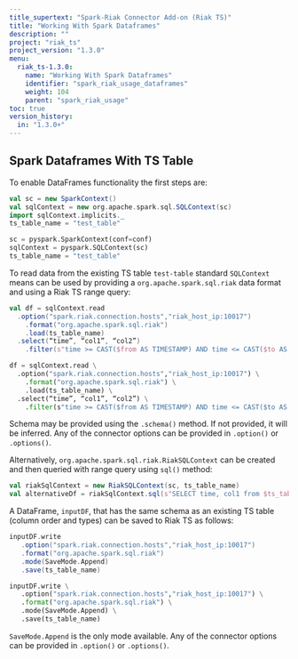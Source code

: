 ```yaml
---
title_supertext: "Spark-Riak Connector Add-on (Riak TS)"
title: "Working With Spark Dataframes"
description: ""
project: "riak_ts"
project_version: "1.3.0"
menu:
  riak_ts-1.3.0:
    name: "Working With Spark Dataframes"
    identifier: "spark_riak_usage_dataframes"
    weight: 104
    parent: "spark_riak_usage"
toc: true
version_history:
  in: "1.3.0+"
---
```


## Spark Dataframes With TS Table

To enable DataFrames functionality the first steps are: 

```scala
val sc = new SparkContext()
val sqlContext = new org.apache.spark.sql.SQLContext(sc)
import sqlContext.implicits._
ts_table_name = "test_table"
```

```python
sc = pyspark.SparkContext(conf=conf)
sqlContext = pyspark.SQLContext(sc)
ts_table_name = "test_table"
```

To read data from the existing TS table `test-table` standard `SQLContext` means can be used by providing a `org.apache.spark.sql.riak` data format and using a Riak TS range query: 

```scala
val df = sqlContext.read   
  .option("spark.riak.connection.hosts","riak_host_ip:10017")
    .format("org.apache.spark.sql.riak")
    .load(ts_table_name)
  .select(“time”, “col1”, “col2”)
    .filter(s"time >= CAST($from AS TIMESTAMP) AND time <= CAST($to AS TIMESTAMP) AND  col1= $value1")
```

```python
df = sqlContext.read \
  .option("spark.riak.connection.hosts","riak_host_ip:10017") \
    .format("org.apache.spark.sql.riak") \
    .load(ts_table_name) \
  .select(“time”, “col1”, “col2”) \
    .filter(s"time >= CAST($from AS TIMESTAMP) AND time <= CAST($to AS TIMESTAMP) AND  col1= $value1")
```

Schema may be provided using the `.schema()` method. If not provided, it will be inferred. Any of the connector options can be provided in `.option()` or `.options()`.

Alternatively, `org.apache.spark.sql.riak.RiakSQLContext` can be created and then queried with range query using `sql()` method:

```scala
val riakSqlContext = new RiakSQLContext(sc, ts_table_name)
val alternativeDf = riakSqlContext.sql(s"SELECT time, col1 from $ts_table_name WHERE time >= CAST($from AS TIMESTAMP) AND time <= CAST($to AS TIMESTAMP) AND  col1= $value1")
```

A DataFrame, `inputDF`, that has the same schema as an existing TS table (column order and types) can be saved to Riak TS as follows: 

```scala
inputDF.write
   .option("spark.riak.connection.hosts","riak_host_ip:10017")
   .format("org.apache.spark.sql.riak")
   .mode(SaveMode.Append)
   .save(ts_table_name)
```

```python
inputDF.write \
   .option("spark.riak.connection.hosts","riak_host_ip:10017") \
   .format("org.apache.spark.sql.riak") \
   .mode(SaveMode.Append) \
   .save(ts_table_name)
```

`SaveMode.Append` is the only mode available. Any of the connector options can be provided in `.option()` or `.options()`.
